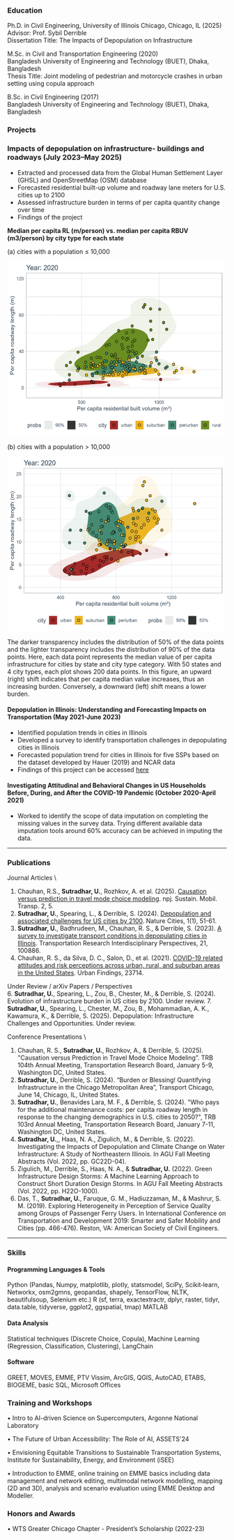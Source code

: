 
### Education
Ph.D. in Civil Engineering, University of Illinois Chicago, Chicago, IL (2025) \
Advisor: Prof. Sybil Derrible \
Dissertation Title: The Impacts of Depopulation on Infrastructure

M.Sc. in Civil and Transportation Engineering (2020) \
Bangladesh University of Engineering and Technology (BUET), Dhaka, Bangladesh \
Thesis Title: Joint modeling of pedestrian and motorcycle crashes in urban setting using copula approach

B.Sc. in Civil Engineering (2017) \
Bangladesh University of Engineering and Technology (BUET), Dhaka, Bangladesh 

### Projects 
### Impacts of depopulation on infrastructure- buildings and roadways (July 2023–May 2025)
- Extracted and processed data from the Global Human Settlement Layer (GHSL) and OpenStreetMap (OSM) database
- Forecasted residential built-up volume and roadway lane meters for U.S. cities up to 2100
- Assessed infrastructure burden in terms of per capita quantity change over time
- Findings of the project

**Median per capita RL (m/person) vs. median per capita RBUV (m3/person) by city type for each state**

(a) cities with a population ≤ 10,000

<img alt="Fig 1" width="500" height="400" src="Figures/below_10000.gif"/>

(b) cities with a population > 10,000

<img alt="Fig 2" width="500" height="400" src="Figures/above_10000.gif"/>

 
The darker transparency includes the distribution of 50% of the data points and the lighter transparency includes the distribution of 90% of the data points. Here, each data point represents the median value of per capita infrastructure for cities by state and city type category. With 50 states and 4 city types, each plot shows 200 data points. In this figure, an upward (right) shift indicates that per capita median value increases, thus an increasing burden. Conversely, a downward (left) shift means a lower burden. 

####	Depopulation in Illinois: Understanding and Forecasting Impacts on Transportation (May 2021-June 2023)
- Identified population trends in cities in Illinois
- Developed a survey to identify transportation challenges in depopulating cities in Illinois
- Forecasted population trend for cities in Illinois for five SSPs based on the dataset developed by Hauer (2019) and NCAR data
- Findings of this project can be accessed [here](https://depopulation.digital.uic.edu/)

####	Investigating Attitudinal and Behavioral Changes in US Households Before, During, and After the COVID-19 Pandemic (October 2020-April 2021) 
- Worked to identify the scope of data imputation on completing the missing values in the survey data. Trying different available data imputation tools around 60% accuracy can be achieved in imputing the data.

________________________________________
### Publications
Journal Articles \
1.	Chauhan, R.S., **Sutradhar, U.**, Rozhkov, A. et al. (2025). [Causation versus prediction in travel mode choice modeling](https://doi.org/10.1038/s44333-024-00022-4). npj. Sustain. Mobil. Transp. 2, 5. 
2.	**Sutradhar, U.**, Spearing, L., & Derrible, S. (2024). [Depopulation and associated challenges for US cities by 2100](https://doi.org/10.1038/s44284-023-00011-7). Nature Cities, 1(1), 51-61.
3.	**Sutradhar, U.**, Badhrudeen, M., Chauhan, R. S., & Derrible, S. (2023). [A survey to investigate transport conditions in depopulating cities in Illinois](https://doi.org/10.1016/j.trip.2023.100886). Transportation Research Interdisciplinary Perspectives, 21, 100886.
4.	Chauhan, R. S., da Silva, D. C., Salon, D., et al. (2021). [COVID-19 related attitudes and risk perceptions across urban, rural, and suburban areas in the United States](https://doi.org/10.32866/001c.23714). Urban Findings, 23714.

Under Review / arXiv Papers / Perspectives \
6.	**Sutradhar, U.**, Spearing, L., Zou, B., Chester, M., & Derrible, S. (2024). Evolution of infrastructure burden in US cities by 2100. Under review.
7.	**Sutradhar, U.**, Spearing, L., Chester, M., Zou, B., Mohammadian, A. K., Kawamura, K., & Derrible, S. (2025). Depopulation: Infrastructure Challenges and Opportunities. Under review.

Conference Presentations \
1.	Chauhan, R. S., **Sutradhar, U.**, Rozhkov, A., & Derrible, S. (2025). "Causation versus Prediction in Travel Mode Choice Modeling”. TRB 104th Annual Meeting, Transportation Research Board, January 5-9, Washington DC, United States.
2.	**Sutradhar, U.**, Derrible, S. (2024). “Burden or Blessing! Quantifying Infrastructure in the Chicago Metropolitan Area”, Transport Chicago, June 14, Chicago, IL, United States.
3.	**Sutradhar, U.**, Benavides Lara, M. F., & Derrible, S. (2024). "Who pays for the additional maintenance costs: per capita roadway length in response to the changing demographics in U.S. cities to 2050?", TRB 103rd Annual Meeting, Transportation Research Board, January 7-11, Washington DC, United States.
4.	**Sutradhar, U.**,, Haas, N. A., Zigulich, M., & Derrible, S. (2022). Investigating the Impacts of Depopulation and Climate Change on Water Infrastructure: A Study of Northeastern Illinois. In AGU Fall Meeting Abstracts (Vol. 2022, pp. GC22D-04).
5.	Zigulich, M., Derrible, S., Haas, N. A., & **Sutradhar, U.** (2022). Green Infrastructure Design Storms: A Machine Learning Approach to Construct Short Duration Design Storms. In AGU Fall Meeting Abstracts (Vol. 2022, pp. H22O-1000).
6.	Das, T., **Sutradhar, U.**, Faruque, G. M., Hadiuzzaman, M., & Mashrur, S. M. (2019). Exploring Heterogeneity in Perception of Service Quality among Groups of Passenger Ferry Users. In International Conference on Transportation and Development 2019: Smarter and Safer Mobility and Cities (pp. 466-476). Reston, VA: American Society of Civil Engineers.

________________________________________
### Skills
#### Programming Languages & Tools	
Python (Pandas, Numpy, matplotlib, plotly, statsmodel, SciPy, Scikit‑learn, Networkx, osm2gmns, geopandas, shapely, TensorFlow, NLTK, beautifulsoup, Selenium etc.)
                                R (sf, terra, exactextractr, dplyr, raster, tidyr, data.table, tidyverse, ggplot2, ggspatial, tmap)
                                MATLAB 
#### Data Analysis	
Statistical techniques (Discrete Choice, Copula), Machine Learning (Regression, Classification, Clustering), LangChain 
####	Software
GREET, MOVES, EMME, PTV Vissim, ArcGIS, QGIS, AutoCAD, ETABS, BIOGEME, basic SQL, Microsoft Offices 


### Training and Workshops
•	Intro to AI-driven Science on Supercomputers, Argonne National Laboratory

•	The Future of Urban Accessibility: The Role of AI, ASSETS'24 

•	Envisioning Equitable Transitions to Sustainable Transportation Systems, Institute for Sustainability, Energy, and Environment (iSEE)

•	Introduction to EMME, online training on EMME basics including data management and network editing, multimodal network modelling, mapping (2D and 3D), analysis and scenario evaluation using EMME Desktop and Modeller.

### Honors and Awards
•	WTS Greater Chicago Chapter - President’s Scholarship (2022-23)



